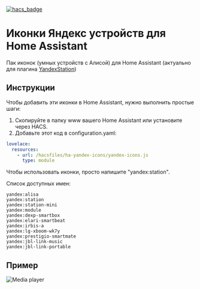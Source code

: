 [![hacs_badge](https://img.shields.io/badge/HACS-Default-orange.svg?style=for-the-badge)](https://github.com/custom-components/hacs)

# Иконки Яндекс устройств для Home Assistant
Пак иконок (умных устройств с Алисой) для Home Assistant (актуально для плагина [YandexStation](https://github.com/AlexxIT/YandexStation))

## Инструкции
Чтобы добавить эти иконки в Home Assistant, нужно выполнить простые шаги:

1) Скопируйте в папку www вашего Home Assistant или установите через HACS.
2) Добавьте этот код в configuration.yaml:
```yaml
lovelace:
  resources:
    - url: /hacsfiles/ha-yandex-icons/yandex-icons.js
      type: module  
```

Чтобы использовать иконки, просто напишите "yandex:station".

Список доступных имен:
```
yandex:alisa
yandex:station
yandex:station-mini
yandex:module
yandex:dexp-smartbox
yandex:elari-smartbeat
yandex:irbis-a
yandex:lg-xboom-wk7y
yandex:prestigio-smartmate
yandex:jbl-link-music
yandex:jbl-link-portable
```

## Пример
![Media player](https://raw.githubusercontent.com/iswitch/ha-yandex-icons/master/docs/media_player.png "Media player")
